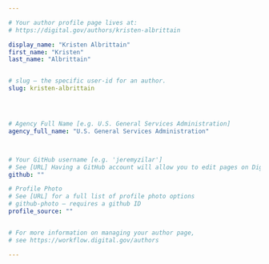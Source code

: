 ```yaml
---

# Your author profile page lives at:
# https://digital.gov/authors/kristen-albrittain

display_name: "Kristen Albrittain"
first_name: "Kristen"
last_name: "Albrittain"


# slug — the specific user-id for an author.
slug: kristen-albrittain




# Agency Full Name [e.g. U.S. General Services Administration]
agency_full_name: "U.S. General Services Administration"



# Your GitHub username [e.g. 'jeremyzilar']
# See [URL] Having a GitHub account will allow you to edit pages on DigitalGov. The image used in your GitHub account can also be used to populate your digital.gov profile photo.
github: ""

# Profile Photo
# See [URL] for a full list of profile photo options
# github-photo — requires a github ID
profile_source: ""


# For more information on managing your author page,
# see https://workflow.digital.gov/authors

---
```

